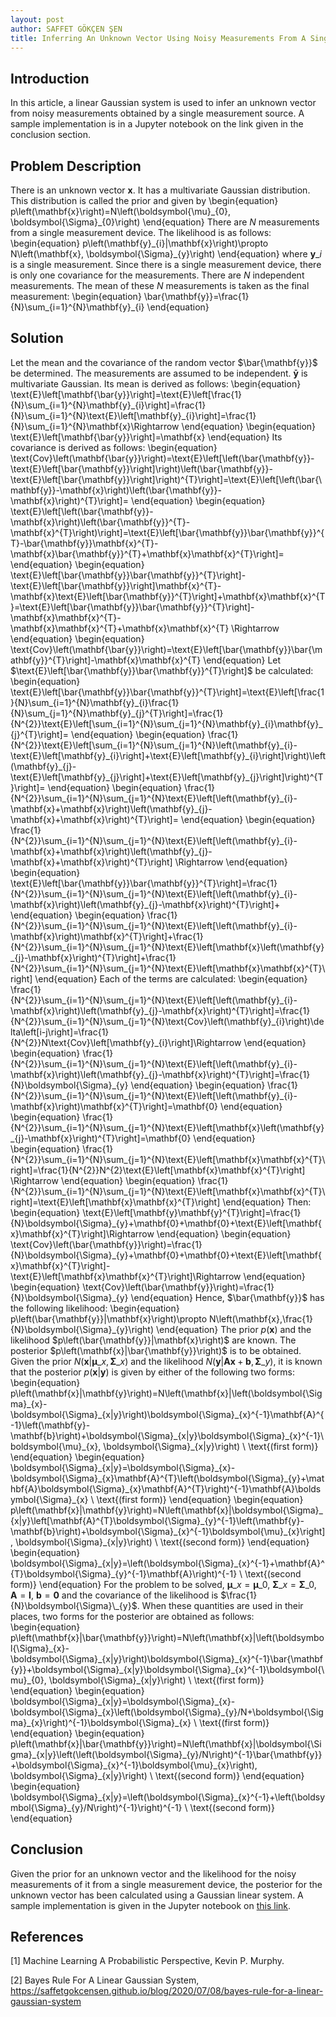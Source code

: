 ```yaml
---
layout: post
author: SAFFET GÖKÇEN ŞEN
title: Inferring An Unknown Vector Using Noisy Measurements From A Single Device
---
```


## Introduction

In this article, a linear Gaussian system is used to infer an unknown vector from noisy measurements obtained by a single measurement source. A sample implementation is in a Jupyter notebook on the link given in the conclusion section.

## Problem Description
There is an unknown vector $\mathbf{x}$. It has a multivariate Gaussian distribution. This distribution is called the prior and given by
\begin{equation}
    p\left(\mathbf{x}\right)=N\left(\boldsymbol{\mu}\_{0}, \boldsymbol{\Sigma}\_{0}\right)
\end{equation}
There are $N$ measurements from a single measurement device. The likelihood is as follows:
\begin{equation}
    p\left(\mathbf{y}\_{i}|\mathbf{x}\right)\propto N\left(\mathbf{x}, \boldsymbol{\Sigma}\_{y}\right)
\end{equation}
where $\mathbf{y}\_{i}$ is a single measurement. Since there is a single measurement device, there is only one covariance for the measurements. There are $N$ independent measurements. The mean of these $N$ measurements is taken as the final measurement:
\begin{equation}
    \bar{\mathbf{y}}=\frac{1}{N}\sum\_{i=1}^{N}\mathbf{y}\_{i}
\end{equation}

## Solution
Let the mean and the covariance of the random vector $\bar{\mathbf{y}}$ be determined. The measurements are assumed to be independent. $\mathbf{\bar{y}}$ is multivariate Gaussian. Its mean is derived as follows:
\begin{equation}
    \text{E}\left[\mathbf{\bar{y}}\right]=\text{E}\left[\frac{1}{N}\sum\_{i=1}^{N}\mathbf{y}\_{i}\right]=\frac{1}{N}\sum\_{i=1}^{N}\text{E}\left[\mathbf{y}\_{i}\right]=\frac{1}{N}\sum\_{i=1}^{N}\mathbf{x}\Rightarrow
\end{equation}
\begin{equation}
    \text{E}\left[\mathbf{\bar{y}}\right]=\mathbf{x}
\end{equation}
Its covariance is derived as follows:
\begin{equation}
    \text{Cov}\left(\mathbf{\bar{y}}\right)=\text{E}\left[\left(\bar{\mathbf{y}}-\text{E}\left[\bar{\mathbf{y}}\right]\right)\left(\bar{\mathbf{y}}-\text{E}\left[\bar{\mathbf{y}}\right]\right)^{T}\right]=\text{E}\left[\left(\bar{\mathbf{y}}-\mathbf{x}\right)\left(\bar{\mathbf{y}}-\mathbf{x}\right)^{T}\right]=
\end{equation}
\begin{equation}
    \text{E}\left[\left(\bar{\mathbf{y}}-\mathbf{x}\right)\left(\bar{\mathbf{y}}^{T}-\mathbf{x}^{T}\right)\right]=\text{E}\left[\bar{\mathbf{y}}\bar{\mathbf{y}}^{T}-\bar{\mathbf{y}}\mathbf{x}^{T}-\mathbf{x}\bar{\mathbf{y}}^{T}+\mathbf{x}\mathbf{x}^{T}\right]=
\end{equation}
\begin{equation}
    \text{E}\left[\bar{\mathbf{y}}\bar{\mathbf{y}}^{T}\right]-\text{E}\left[\bar{\mathbf{y}}\right]\mathbf{x}^{T}-\mathbf{x}\text{E}\left[\bar{\mathbf{y}}^{T}\right]+\mathbf{x}\mathbf{x}^{T}=\text{E}\left[\bar{\mathbf{y}}\bar{\mathbf{y}}^{T}\right]-\mathbf{x}\mathbf{x}^{T}-\mathbf{x}\mathbf{x}^{T}+\mathbf{x}\mathbf{x}^{T} \Rightarrow
\end{equation}
\begin{equation}
    \text{Cov}\left(\mathbf{\bar{y}}\right)=\text{E}\left[\bar{\mathbf{y}}\bar{\mathbf{y}}^{T}\right]-\mathbf{x}\mathbf{x}^{T}
\end{equation}
Let $\text{E}\left[\bar{\mathbf{y}}\bar{\mathbf{y}}^{T}\right]$ be calculated:
\begin{equation}
    \text{E}\left[\bar{\mathbf{y}}\bar{\mathbf{y}}^{T}\right]=\text{E}\left[\frac{1}{N}\sum\_{i=1}^{N}\mathbf{y}\_{i}\frac{1}{N}\sum\_{j=1}^{N}\mathbf{y}\_{j}^{T}\right]=\frac{1}{N^{2}}\text{E}\left[\sum\_{i=1}^{N}\sum\_{j=1}^{N}\mathbf{y}\_{i}\mathbf{y}\_{j}^{T}\right]=
\end{equation}
\begin{equation}
    \frac{1}{N^{2}}\text{E}\left[\sum\_{i=1}^{N}\sum\_{j=1}^{N}\left(\mathbf{y}\_{i}-\text{E}\left[\mathbf{y}\_{i}\right]+\text{E}\left[\mathbf{y}\_{i}\right]\right)\left(\mathbf{y}\_{j}-\text{E}\left[\mathbf{y}\_{j}\right]+\text{E}\left[\mathbf{y}\_{j}\right]\right)^{T}\right]=
\end{equation}
\begin{equation}
    \frac{1}{N^{2}}\sum\_{i=1}^{N}\sum\_{j=1}^{N}\text{E}\left[\left(\mathbf{y}\_{i}-\mathbf{x}+\mathbf{x}\right)\left(\mathbf{y}\_{j}-\mathbf{x}+\mathbf{x}\right)^{T}\right]=
\end{equation}
\begin{equation}
    \frac{1}{N^{2}}\sum\_{i=1}^{N}\sum\_{j=1}^{N}\text{E}\left[\left(\mathbf{y}\_{i}-\mathbf{x}+\mathbf{x}\right)\left(\mathbf{y}\_{j}-\mathbf{x}+\mathbf{x}\right)^{T}\right] \Rightarrow
\end{equation}
\begin{equation}
    \text{E}\left[\bar{\mathbf{y}}\bar{\mathbf{y}}^{T}\right]=\frac{1}{N^{2}}\sum\_{i=1}^{N}\sum\_{j=1}^{N}\text{E}\left[\left(\mathbf{y}\_{i}-\mathbf{x}\right)\left(\mathbf{y}\_{j}-\mathbf{x}\right)^{T}\right]+
\end{equation}
\begin{equation}
    \frac{1}{N^{2}}\sum\_{i=1}^{N}\sum\_{j=1}^{N}\text{E}\left[\left(\mathbf{y}\_{i}-\mathbf{x}\right)\mathbf{x}^{T}\right]+\frac{1}{N^{2}}\sum\_{i=1}^{N}\sum\_{j=1}^{N}\text{E}\left[\mathbf{x}\left(\mathbf{y}\_{j}-\mathbf{x}\right)^{T}\right]+\frac{1}{N^{2}}\sum\_{i=1}^{N}\sum\_{j=1}^{N}\text{E}\left[\mathbf{x}\mathbf{x}^{T}\right]
\end{equation}
Each of the terms are calculated:
\begin{equation}
    \frac{1}{N^{2}}\sum\_{i=1}^{N}\sum\_{j=1}^{N}\text{E}\left[\left(\mathbf{y}\_{i}-\mathbf{x}\right)\left(\mathbf{y}\_{j}-\mathbf{x}\right)^{T}\right]=\frac{1}{N^{2}}\sum\_{i=1}^{N}\sum\_{j=1}^{N}\text{Cov}\left(\mathbf{y}\_{i}\right)\delta\left[i-j\right]=\frac{1}{N^{2}}N\text{Cov}\left[\mathbf{y}\_{i}\right]\Rightarrow
\end{equation}
\begin{equation}
    \frac{1}{N^{2}}\sum\_{i=1}^{N}\sum\_{j=1}^{N}\text{E}\left[\left(\mathbf{y}\_{i}-\mathbf{x}\right)\left(\mathbf{y}\_{j}-\mathbf{x}\right)^{T}\right]=\frac{1}{N}\boldsymbol{\Sigma}\_{y}
\end{equation}
\begin{equation}
    \frac{1}{N^{2}}\sum\_{i=1}^{N}\sum\_{j=1}^{N}\text{E}\left[\left(\mathbf{y}\_{i}-\mathbf{x}\right)\mathbf{x}^{T}\right]=\mathbf{0}
\end{equation}
\begin{equation}
    \frac{1}{N^{2}}\sum\_{i=1}^{N}\sum\_{j=1}^{N}\text{E}\left[\mathbf{x}\left(\mathbf{y}\_{j}-\mathbf{x}\right)^{T}\right]=\mathbf{0}
\end{equation}
\begin{equation}
    \frac{1}{N^{2}}\sum\_{i=1}^{N}\sum\_{j=1}^{N}\text{E}\left[\mathbf{x}\mathbf{x}^{T}\right]=\frac{1}{N^{2}}N^{2}\text{E}\left[\mathbf{x}\mathbf{x}^{T}\right] \Rightarrow
\end{equation}
\begin{equation}
    \frac{1}{N^{2}}\sum\_{i=1}^{N}\sum\_{j=1}^{N}\text{E}\left[\mathbf{x}\mathbf{x}^{T}\right]=\text{E}\left[\mathbf{x}\mathbf{x}^{T}\right]
\end{equation}
Then:
\begin{equation}
    \text{E}\left[\mathbf{y}\mathbf{y}^{T}\right]=\frac{1}{N}\boldsymbol{\Sigma}\_{y}+\mathbf{0}+\mathbf{0}+\text{E}\left[\mathbf{x}\mathbf{x}^{T}\right]\Rightarrow
\end{equation}
\begin{equation}
    \text{Cov}\left(\bar{\mathbf{y}}\right)=\frac{1}{N}\boldsymbol{\Sigma}\_{y}+\mathbf{0}+\mathbf{0}+\text{E}\left[\mathbf{x}\mathbf{x}^{T}\right]-\text{E}\left[\mathbf{x}\mathbf{x}^{T}\right]\Rightarrow
\end{equation}
\begin{equation}
    \text{Cov}\left(\bar{\mathbf{y}}\right)=\frac{1}{N}\boldsymbol{\Sigma}\_{y}
\end{equation}
Hence, $\bar{\mathbf{y}}$ has the following likelihood:
\begin{equation}
    p\left(\bar{\mathbf{y}}|\mathbf{x}\right)\propto N\left(\mathbf{x},\frac{1}{N}\boldsymbol{\Sigma}\_{y}\right)
\end{equation}
The prior $p\left(\mathbf{x}\right)$ and the likelihood $p\left(\bar{\mathbf{y}}|\mathbf{x}\right)$ are known. The posterior $p\left(\mathbf{x}|\bar{\mathbf{y}}\right)$ is to be obtained. Given the prior $N\left(\mathbf{x}|\boldsymbol{\mu}\_{x}, \boldsymbol{\Sigma}\_{x}\right)$ and the likelihood $N\left(\mathbf{y}|\mathbf{A}\mathbf{x}+\mathbf{b}, \boldsymbol{\Sigma}\_{y}\right)$, it is known that the posterior $p\left(\mathbf{x}|\mathbf{y}\right)$ is given by either of the following two forms:
\begin{equation}
    p\left(\mathbf{x}|\mathbf{y}\right)=N\left(\mathbf{x}|\left(\boldsymbol{\Sigma}\_{x}-\boldsymbol{\Sigma}\_{x|y}\right)\boldsymbol{\Sigma}\_{x}^{-1}\mathbf{A}^{-1}\left(\mathbf{y}-\mathbf{b}\right)+\boldsymbol{\Sigma}\_{x|y}\boldsymbol{\Sigma}\_{x}^{-1}\boldsymbol{\mu}\_{x}, \boldsymbol{\Sigma}\_{x|y}\right) \ \text{(first form)}
\end{equation}
\begin{equation}
    \boldsymbol{\Sigma}\_{x|y}=\boldsymbol{\Sigma}\_{x}-\boldsymbol{\Sigma}\_{x}\mathbf{A}^{T}\left(\boldsymbol{\Sigma}\_{y}+\mathbf{A}\boldsymbol{\Sigma}\_{x}\mathbf{A}^{T}\right)^{-1}\mathbf{A}\boldsymbol{\Sigma}\_{x} \ \text{(first form)}
\end{equation}
\begin{equation}
    p\left(\mathbf{x}|\mathbf{y}\right)=N\left(\mathbf{x}|\boldsymbol{\Sigma}\_{x|y}\left[\mathbf{A}^{T}\boldsymbol{\Sigma}\_{y}^{-1}\left(\mathbf{y}-\mathbf{b}\right)+\boldsymbol{\Sigma}\_{x}^{-1}\boldsymbol{\mu}\_{x}\right], \boldsymbol{\Sigma}\_{x|y}\right) \ \text{(second form)}
\end{equation}
\begin{equation}
    \boldsymbol{\Sigma}\_{x|y}=\left(\boldsymbol{\Sigma}\_{x}^{-1}+\mathbf{A}^{T}\boldsymbol{\Sigma}\_{y}^{-1}\mathbf{A}\right)^{-1} \ \text{(second form)}
\end{equation}
For the problem to be solved, $\boldsymbol{\mu}\_{x}=\boldsymbol{\mu}\_{0}$, $\boldsymbol{\Sigma}\_{x}=\boldsymbol{\Sigma}\_{0}$, $\mathbf{A}=\mathbf{I}$, $\mathbf{b}=\mathbf{0}$ and the covariance of the likelihood is $\frac{1}{N}\boldsymbol{\Sigma}\_{y}$. When these quantities are used in their places, two forms for the posterior are obtained as follows:
\begin{equation}
    p\left(\mathbf{x}|\bar{\mathbf{y}}\right)=N\left(\mathbf{x}|\left(\boldsymbol{\Sigma}\_{x}-\boldsymbol{\Sigma}\_{x|y}\right)\boldsymbol{\Sigma}\_{x}^{-1}\bar{\mathbf{y}}+\boldsymbol{\Sigma}\_{x|y}\boldsymbol{\Sigma}\_{x}^{-1}\boldsymbol{\mu}\_{0}, \boldsymbol{\Sigma}\_{x|y}\right) \ \text{(first form)}
\end{equation}
\begin{equation}
    \boldsymbol{\Sigma}\_{x|y}=\boldsymbol{\Sigma}\_{x}-\boldsymbol{\Sigma}\_{x}\left(\boldsymbol{\Sigma}\_{y}/N+\boldsymbol{\Sigma}\_{x}\right)^{-1}\boldsymbol{\Sigma}\_{x} \ \text{(first form)}
\end{equation}
\begin{equation}
    p\left(\mathbf{x}|\bar{\mathbf{y}}\right)=N\left(\mathbf{x}|\boldsymbol{\Sigma}\_{x|y}\left(\left(\boldsymbol{\Sigma}\_{y}/N\right)^{-1}\bar{\mathbf{y}}+\boldsymbol{\Sigma}\_{x}^{-1}\boldsymbol{\mu}\_{x}\right), \boldsymbol{\Sigma}\_{x|y}\right) \ \text{(second form)}
\end{equation}
\begin{equation}
    \boldsymbol{\Sigma}\_{x|y}=\left(\boldsymbol{\Sigma}\_{x}^{-1}+\left(\boldsymbol{\Sigma}\_{y}/N\right)^{-1}\right)^{-1} \ \text{(second form)}
\end{equation}

## Conclusion
Given the prior for an unknown vector and the likelihood for the noisy measurements of it from a single measurement device, the posterior for the unknown vector has been calculated using a Gaussian linear system. A sample implementation is given in the Jupyter notebook on [this link](https://github.com/SaffetGokcenSen/Gaussian-Models/blob/master/inferring_an_unknown_vector_from_noisy_measurements.ipynb).

## References
[1] Machine Learning A Probabilistic Perspective, Kevin P. Murphy.

[2] Bayes Rule For A Linear Gaussian System, <https://saffetgokcensen.github.io/blog/2020/07/08/bayes-rule-for-a-linear-gaussian-system>
